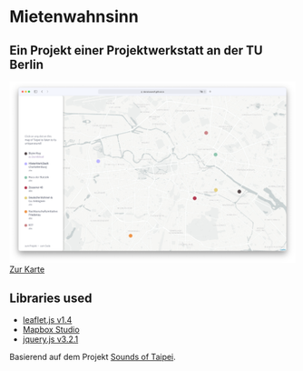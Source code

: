 # Mietenwahnsinn
## Ein Projekt einer Projektwerkstatt an der TU Berlin


[![preview screenshot](/assets/preview.png)](https://donatuswolf.github.io/Mietenwahnsinn/)
 <a href="https://donatuswolf.github.io/Mietenwahnsinn/" target="_blank">Zur Karte</a> 

Libraries used
-

* <a href="https://leafletjs.com" target="_blank">leaflet.js v1.4</a>
* <a href="https://www.mapbox.com/mapbox-studio/" target="_blank">Mapbox Studio</a>
* <a href="https://jquery.com" target="_blank">jquery.js v3.2.1</a>

Basierend auf dem Projekt <a href="https://github.com/FH-Potsdam/Sounds-of-Taipei" target="_blank">Sounds of Taipei</a>.